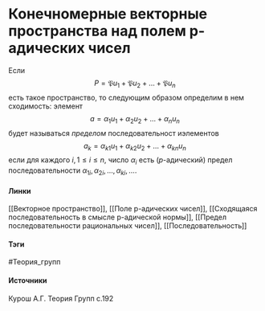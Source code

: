 # Конечномерные векторные пространства над полем p-адических чисел
Если $$P=\mathfrak{P}u_{1}+\mathfrak{P}u_{2}+\dots+\mathfrak{P}u_{n}$$
есть такое пространство, то следующим образом определим в нем сходимость: элемент
$$
a=\alpha_{1}u_{1}+\alpha_{2}u_{2}+\dots+\alpha_{n}u_{n}
$$
будет называться *пределом* последовательност иэлементов
$$
a_{k}=\alpha_{k1}u_{1}+\alpha_{k2}u_{2}+\dots+\alpha_{kn}u_{n}
$$
если для каждого $i,1\leq i\leq n$, число $\alpha_{i}$ есть ($p$-адический) предел последовательности $\alpha_{1i},\alpha_{2i},\dots,\alpha_{ki},\dots$.

#### Линки
 [[Векторное пространство]],
 [[Поле p-адических чисел]],
 [[Сходящаяся последовательность в смысле p-адической нормы]],
 [[Предел последовательности рациональных чисел]],
 [[Последовательность]]
#### Тэги
 #Теория_групп 
#### Источники
 Курош А.Г. Теория Групп с.192